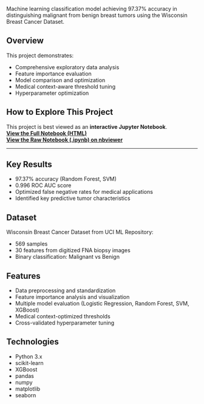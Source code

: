 
Machine learning classification model achieving 97.37% accuracy in distinguishing malignant from benign breast tumors using the Wisconsin Breast Cancer Dataset.

## Overview
This project demonstrates:
- Comprehensive exploratory data analysis
- Feature importance evaluation
- Model comparison and optimization 
- Medical context-aware threshold tuning
- Hyperparameter optimization

## How to Explore This Project
This project is best viewed as an **interactive Jupyter Notebook**.  
**[View the Full Notebook (HTML)](https://ronikoyi.github.io/breast-cancer-classification/breast_cancer_classification.html)**  
**[View the Raw Notebook (.ipynb) on nbviewer](https://nbviewer.org/github/Ronikoyi/breast-cancer-classification/blob/main/breast_cancer_classification.ipynb)**  

---

## Key Results
- 97.37% accuracy (Random Forest, SVM)
- 0.996 ROC AUC score
- Optimized false negative rates for medical applications
- Identified key predictive tumor characteristics

## Dataset
Wisconsin Breast Cancer Dataset from UCI ML Repository:
- 569 samples
- 30 features from digitized FNA biopsy images
- Binary classification: Malignant vs Benign

## Features
- Data preprocessing and standardization
- Feature importance analysis and visualization
- Multiple model evaluation (Logistic Regression, Random Forest, SVM, XGBoost)
- Medical context-optimized thresholds
- Cross-validated hyperparameter tuning

## Technologies
- Python 3.x
- scikit-learn
- XGBoost
- pandas
- numpy
- matplotlib
- seaborn
